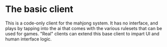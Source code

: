 # The basic client

This is a code-only client for the mahjong system. It has no interface, and plays by tapping into the ai that comes with the various rulesets that can be used for games. "Real" clients can extend this base client to impart UI and human interface logic.
